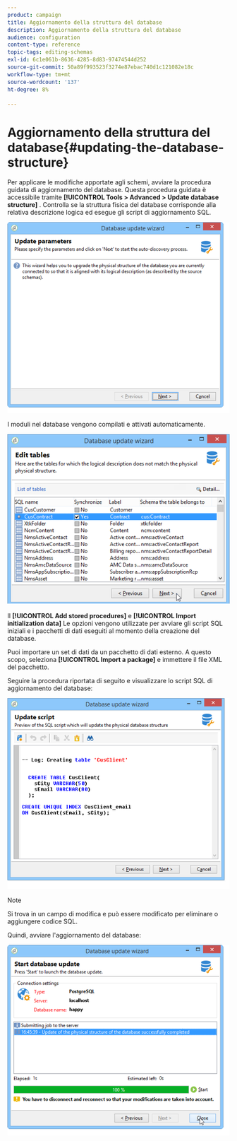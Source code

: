 ```yaml
---
product: campaign
title: Aggiornamento della struttura del database
description: Aggiornamento della struttura del database
audience: configuration
content-type: reference
topic-tags: editing-schemas
exl-id: 6c1e061b-8636-4285-8d83-97474544d252
source-git-commit: 50a89f993523f3274e87ebac740d1c121082e18c
workflow-type: tm+mt
source-wordcount: '137'
ht-degree: 8%

---
```


# Aggiornamento della struttura del database{#updating-the-database-structure}



Per applicare le modifiche apportate agli schemi, avviare la procedura guidata di aggiornamento del database. Questa procedura guidata è accessibile tramite **[!UICONTROL Tools > Advanced > Update database structure]** . Controlla se la struttura fisica del database corrisponde alla relativa descrizione logica ed esegue gli script di aggiornamento SQL.

![](assets/d_ncs_integration_schema_update.png)

I moduli nel database vengono compilati e attivati automaticamente.

![](assets/d_ncs_integration_schema_update_select.png)

Il **[!UICONTROL Add stored procedures]** e **[!UICONTROL Import initialization data]** Le opzioni vengono utilizzate per avviare gli script SQL iniziali e i pacchetti di dati eseguiti al momento della creazione del database.

Puoi importare un set di dati da un pacchetto di dati esterno. A questo scopo, seleziona **[!UICONTROL Import a package]** e immettere il file XML del pacchetto.

Seguire la procedura riportata di seguito e visualizzare lo script SQL di aggiornamento del database:

![](assets/d_ncs_integration_schema_update2.png)

>[!NOTE]
>
>Si trova in un campo di modifica e può essere modificato per eliminare o aggiungere codice SQL.

Quindi, avviare l&#39;aggiornamento del database:

![](assets/d_ncs_integration_schema_update3.png)
